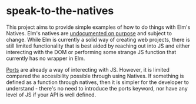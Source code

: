 # speak-to-the-natives

This project aims to provide simple examples of how to do things with Elm's Natives. Elm's natives are [undocumented on purpose](https://groups.google.com/forum/#!topic/elm-discuss/DPuUPv72abc) and subject to change. While Elm is currently a solid way of creating web projects, there is still limited functionality that is best aided by reaching out into JS and either interecting with the DOM or performing some strange JS function that currently has no wrapper in Elm.

[Ports](http://elm-lang.org/guide/interop#ports) are already a way of interecting with JS. However, it is limited compared the accesibility possible through using Natives. If something is defined as a function through natives, then it is simpler for the developer to understand - there's no need to introduce the ports keyword, nor have any level of JS if your API is well defined.
